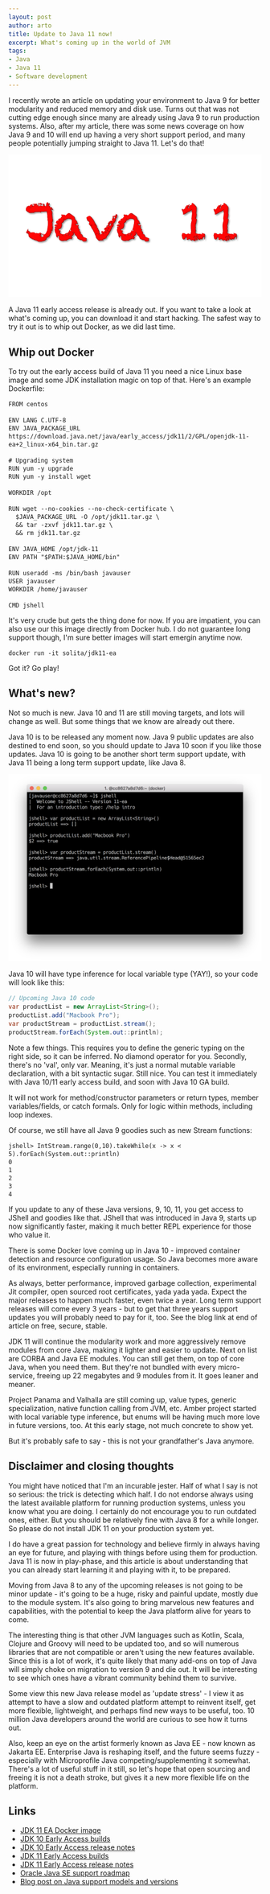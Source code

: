 ```yaml
---
layout: post
author: arto
title: Update to Java 11 now!
excerpt: What's coming up in the world of JVM
tags:
- Java
- Java 11
- Software development
---
```


I recently wrote an article on updating your environment to Java 9 for better modularity and reduced memory and disk use. Turns out that was not cutting edge enough since many are already using Java 9 to run production systems. Also, after my article, there was some news coverage on how Java 9 and 10 will end up having a very short support period, and many people potentially jumping straight to Java 11. Let's do that!

![Java 11 - come out and play!](/img/java11/Java_11_image.png)

A Java 11 early access release is already out. If you want to take a look at what's coming up, you can download it and start hacking. The safest way to try it out is to whip out Docker, as we did last time.

## Whip out Docker

To try out the early access build of Java 11 you need a nice Linux base image and some JDK installation magic on top of that. Here's an example Dockerfile:

```
FROM centos

ENV LANG C.UTF-8
ENV JAVA_PACKAGE_URL https://download.java.net/java/early_access/jdk11/2/GPL/openjdk-11-ea+2_linux-x64_bin.tar.gz

# Upgrading system
RUN yum -y upgrade
RUN yum -y install wget

WORKDIR /opt

RUN wget --no-cookies --no-check-certificate \
  $JAVA_PACKAGE_URL -O /opt/jdk11.tar.gz \
  && tar -zxvf jdk11.tar.gz \
  && rm jdk11.tar.gz

ENV JAVA_HOME /opt/jdk-11
ENV PATH "$PATH:$JAVA_HOME/bin"

RUN useradd -ms /bin/bash javauser
USER javauser
WORKDIR /home/javauser

CMD jshell
```

It's very crude but gets the thing done for now. If you are impatient, you can also use our this image directly from Docker hub. I do not guarantee long support though, I'm sure better images will start emergin anytime now.

```
docker run -it solita/jdk11-ea
```

Got it? Go play!

## What's new?

Not so much is new. Java 10 and 11 are still moving targets, and lots will change as well. But some things that we know are already out there.

Java 10 is to be released any moment now. Java 9 public updates are also destined to end soon, so you should update to Java 10 soon if you like those updates. Java 10 is going to be another short term support update, with Java 11 being a long term support update, like Java 8.

![Some of the JDK 10/11 goodies](/img/java11/jshell_inference.png)

Java 10 will have type inference for local variable type (YAY!), so your code will look like this:

```Java
// Upcoming Java 10 code
var productList = new ArrayList<String>();
productList.add("Macbook Pro");
var productStream = productList.stream();
productStream.forEach(System.out::println);
```

Note a few things. This requires you to define the generic typing on the right side, so it can be inferred. No diamond operator for you. Secondly, there's no 'val', only var. Meaning, it's just a normal mutable variable declaration, with a bit syntactic sugar. Still nice. You can test it immediately with Java 10/11 early access build, and soon with Java 10 GA build.

It will not work for method/constructor parameters or return types, member variables/fields, or catch formals. Only for logic within methods, including loop indexes.

Of course, we still have all Java 9 goodies such as new Stream functions:

```
jshell> IntStream.range(0,10).takeWhile(x -> x < 5).forEach(System.out::println)
0
1
2
3
4
```

If you update to any of these Java versions, 9, 10, 11, you get access to JShell and goodies like that. JShell that was introduced in Java 9, starts up now significantly faster, making it much better REPL experience for those who value it.

There is some Docker love coming up in Java 10 - improved container detection and resource configuration usage. So Java becomes more aware of its environment, especially running in containers.

As always, better performance, improved garbage collection, experimental Jit compiler, open sourced root certificates, yada yada yada. Expect the major releases to happen much faster, even twice a year. Long term support releases will come every 3 years - but to get that three years support updates you will probably need to pay for it, too. See the blog link at end of article on free, secure, stable.

JDK 11 will continue the modularity work and more aggressively remove modules from core Java, making it lighter and easier to update. Next on list are CORBA and Java EE modules. You can still get them, on top of core Java, when you need them. But they're not bundled with every micro-service, freeing up 22 megabytes and 9 modules from it. It goes leaner and meaner.

Project Panama and Valhalla are still coming up, value types, generic specialization, native function calling from JVM, etc. Amber project started with local variable type inference, but enums will be having much more love in future versions, too. At this early stage, not much concrete to show yet.

But it's probably safe to say - this is not your grandfather's Java anymore.

## Disclaimer and closing thoughts

You might have noticed that I'm an incurable jester. Half of what I say is not so serious: the trick is detecting which half. I do not endorse always using the latest available platform for running production systems, unless you know what you are doing. I certainly do not encourage you to run outdated ones, either. But you should be relatively fine with Java 8 for a while longer. So please do not install JDK 11 on your production system yet.
 
I do have a great passion for technology and believe firmly in always having an eye for future, and playing with things before using them for production. Java 11 is now in play-phase, and this article is about understanding that you can already start learning it and playing with it, to be prepared. 

Moving from Java 8 to any of the upcoming releases is not going to be minor update - it's going to be a huge, risky and painful update, mostly due to the module system. It's also going to bring marvelous new features and capabilities, with the potential to keep the Java platform alive for years to come. 

The interesting thing is that other JVM languages such as Kotlin, Scala, Clojure and Groovy will need to be updated too, and so will numerous libraries that are not compatible or aren't using the new features available. Since this is a lot of work, it's quite likely that many add-ons on top of Java will simply choke on migration to version 9 and die out. It will be interesting to see which ones have a vibrant community behind them to survive.

Some view this new Java release model as 'update stress' - I view it as attempt to have a slow and outdated platform attempt to reinvent itself, get more flexible, lightweight, and perhaps find new ways to be useful, too. 10 million Java developers around the world are curious to see how it turns out.

Also, keep an eye on the artist formerly known as Java EE - now known as Jakarta EE. Enterprise Java is reshaping itself, and the future seems fuzzy - especially with Microprofile Java competing/supplementing it somewhat. There's a lot of useful stuff in it still, so let's hope that open sourcing and freeing it is not a death stroke, but gives it a new more flexible life  on the platform.


## Links
- [JDK 11 EA Docker image](https://hub.docker.com/r/solita/jdk11-ea/)
- [JDK 10 Early Access builds](http://jdk.java.net/10/)
- [JDK 10 Early Access release notes](http://jdk.java.net/10/release-notes)
- [JDK 11 Early Access builds](http://jdk.java.net/11/)
- [JDK 11 Early Access release notes](http://jdk.java.net/11/release-notes)
- [Oracle Java SE support roadmap](http://www.oracle.com/technetwork/java/eol-135779.html)
- [Blog post on Java support models and versions](https://www.azul.com/java-stable-secure-free-choose-two-three/)
